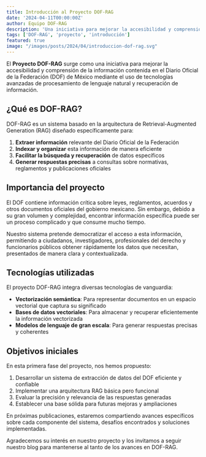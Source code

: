 ```yaml
---
title: Introducción al Proyecto DOF-RAG
date: '2024-04-11T00:00:00Z'
author: Equipo DOF-RAG
description: 'Una iniciativa para mejorar la accesibilidad y comprensión de la información del Diario Oficial de la Federación.'
tags: ['DOF-RAG', 'proyecto', 'introducción']
featured: true
image: "/images/posts/2024/04/introduccion-dof-rag.svg"
---
```



El **Proyecto DOF-RAG** surge como una iniciativa para mejorar la accesibilidad y comprensión de la información contenida en el Diario Oficial de la Federación (DOF) de México mediante el uso de tecnologías avanzadas de procesamiento de lenguaje natural y recuperación de información.

## ¿Qué es DOF-RAG?

DOF-RAG es un sistema basado en la arquitectura de Retrieval-Augmented Generation (RAG) diseñado específicamente para:

1. **Extraer información** relevante del Diario Oficial de la Federación
2. **Indexar y organizar** esta información de manera eficiente
3. **Facilitar la búsqueda y recuperación** de datos específicos
4. **Generar respuestas precisas** a consultas sobre normativas, reglamentos y publicaciones oficiales

## Importancia del proyecto

El DOF contiene información crítica sobre leyes, reglamentos, acuerdos y otros documentos oficiales del gobierno mexicano. Sin embargo, debido a su gran volumen y complejidad, encontrar información específica puede ser un proceso complicado y que consume mucho tiempo.

Nuestro sistema pretende democratizar el acceso a esta información, permitiendo a ciudadanos, investigadores, profesionales del derecho y funcionarios públicos obtener rápidamente los datos que necesitan, presentados de manera clara y contextualizada.

## Tecnologías utilizadas

El proyecto DOF-RAG integra diversas tecnologías de vanguardia:

- **Vectorización semántica**: Para representar documentos en un espacio vectorial que captura su significado
- **Bases de datos vectoriales**: Para almacenar y recuperar eficientemente la información vectorizada
- **Modelos de lenguaje de gran escala**: Para generar respuestas precisas y coherentes

## Objetivos iniciales

En esta primera fase del proyecto, nos hemos propuesto:

1. Desarrollar un sistema de extracción de datos del DOF eficiente y confiable
2. Implementar una arquitectura RAG básica pero funcional
3. Evaluar la precisión y relevancia de las respuestas generadas
4. Establecer una base sólida para futuras mejoras y ampliaciones

En próximas publicaciones, estaremos compartiendo avances específicos sobre cada componente del sistema, desafíos encontrados y soluciones implementadas.

Agradecemos su interés en nuestro proyecto y los invitamos a seguir nuestro blog para mantenerse al tanto de los avances en DOF-RAG. 